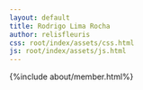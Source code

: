 ```yaml
---
layout: default
title: Rodrigo Lima Rocha
author: relisfleuris
css: root/index/assets/css.html
js: root/index/assets/js.html
---
```


{%include about/member.html%}